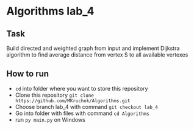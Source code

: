 # Algorithms lab_4

## Task
Build directed and weighted graph from input and implement Dijkstra algorithm to find average distance from vertex S 
to all available vertexes

## How to run
  + `cd` into folder where you want to store this repository
  + Clone this repository `git clone https://github.com/MKruchok/Algorithms.git`
  + Choose branch lab_4 with command `git checkout lab_4`
  + Go into folder with files with command `cd Algorithms`
  + run `py main.py` on Windows 